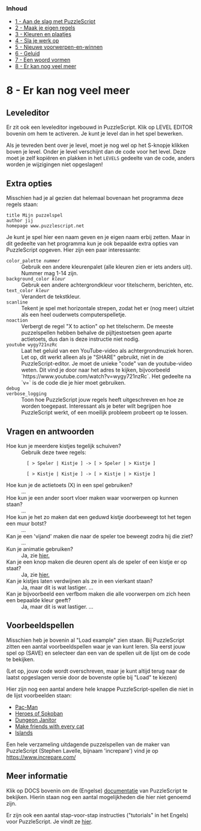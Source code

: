 ### Inhoud

- [1 - Aan de slag met PuzzleScript](1-aan-de-slag-met-puzzlescript.md)
- [2 - Maak je eigen regels](2-maak-je-eigen-regels.md)
- [3 - Kleuren en plaatjes](3-kleuren-en-plaatjes.md)
- [4 - Sla je werk op](4-sla-je-werk-op.md)
- [5 - Nieuwe voorwerpen-en-winnen](5-nieuwe-voorwerpen-en-winnen.md)
- [6 - Geluid](6-geluid.md)
- [7 - Een woord vormen](7-een-woord-vormen.md)
- [8 - Er kan nog veel meer](8-er-kan-nog-veel-meer.md)

# 8 - Er kan nog veel meer

## Leveleditor

Er zit ook een leveleditor ingebouwd in PuzzleScript. Klik op LEVEL EDITOR bovenin om hem te activeren. Je kunt je level dan in het spel bewerken.

Als je tevreden bent over je level, moet je nog wel op het S-knopje klikken boven je level. Onder je level verschijnt dan de code voor het level. Deze moet je zelf kopi&euml;ren en plakken in het `LEVELS` gedeelte van de code, anders worden je wijzigingen niet opgeslagen!

## Extra opties

Misschien had je al gezien dat helemaal bovenaan het programma deze regels staan:

```
title Mijn puzzelspel
author jij
homepage www.puzzlescript.net
```

Je kunt je spel hier een naam geven en je eigen naam erbij zetten. Maar in dit gedeelte van het programma kun je ook bepaalde extra opties van PuzzleScript opgeven. Hier zijn een paar interessante:

<dl>

  <dt><code>color_palette <em>nummer</em></code></dt>
  <dd>Gebruik een andere kleurenpalet (alle kleuren zien er iets anders uit). Nummer mag 1-14 zijn.</dd>

  <dt><code>background_color <em>kleur</em></code></dt>
  <dd>Gebruk een andere achtergrondkleur voor titelscherm, berichten, etc.</dd>

  <dt><code>text_color <em>kleur</em></code></dt>
  <dd>Verandert de tekstkleur.</dd>

  <dt><code>scanline</code></dt>
  <dd>Tekent je spel met horizontale strepen, zodat het er (nog meer) uitziet als een heel ouderwets computerspelletje.</dd>
  
  <dt><code>noaction</code></dt>
  <dd>Verbergt de regel "X to action" op het titelscherm. De meeste puzzelspellen hebben behalve de pijltjestoetsen geen aparte actietoets,
  dus dan is deze instructie niet nodig.</dd>

  <dt><code>youtube wygy721nzRc</code></dt>
  <dd>Laat het geluid van een YouTube-video als achtergrondmuziek horen. Let op, dit werkt alleen als je "SHARE" gebruikt, niet in de PuzzleScript-editor. Je moet de unieke "code" van de youtube-video weten. Dit vind je door naar het adres te kijken, bijvoorbeeld `https://www.youtube.com/watch?v=wygy721nzRc`. Het gedeelte na `v=` is de code die je hier moet gebruiken.</dd>

  <dt><code>debug<br/>verbose_logging</code></dt>
  <dd>Toon hoe PuzzleScript jouw regels heeft uitgeschreven en hoe ze worden toegepast. Interessant als je beter wilt begrijpen hoe PuzzleScript werkt, of een moeilijk probleem probeert op te lossen.</dd>

</dl>

## Vragen en antwoorden

<dl>

  <dt>Hoe kun je meerdere kistjes tegelijk schuiven?</dt>
  <dd>Gebruik deze twee regels:<br/><code>
  [ > Speler | Kistje ] -> [ > Speler | > Kistje ]<br/>
  [ > Kistje | Kistje ] -> [ > Kistje | > Kistje ]
  </code></dd>

  <dt>Hoe kun je de actietoets (X) in een spel gebruiken?</dt>
  <dd>...</dd>

  <dt>Hoe kun je een ander soort vloer maken waar voorwerpen op kunnen staan?</dt>
  <dd>...</dd>

  <dt>Hoe kun je het zo maken dat een geduwd kistje doorbeweegt tot het tegen een muur botst?</dt>
  <dd>...</dd>

  <dt>Kan je een 'vijand' maken die naar de speler toe beweegt zodra hij die ziet?</dt>
  <dd>...</dd>

  <dt>Kun je animatie gebruiken?</dt>
  <dd>Ja, zie <a href="https://stuartspixelgames.com/2017/04/06/how-to-do-animation-in-puzzlescript/">hier.</a></dd>

  <dt>Kan je een knop maken die deuren opent als de speler of een kistje er op staat?</dt>
  <dd>Ja, zie <a href="https://stuartspixelgames.com/2016/06/05/checking-multiple-conditions-in-puzzle-script/">hier.</a></dd>

  <dt>Kan je kistjes laten verdwijnen als ze in een vierkant staan?</dt>
  <dd>Ja, maar dit is wat lastiger. ...</a></dd>

  <dt>Kan je bijvoorbeeld een verfbom maken die alle voorwerpen om zich heen een bepaalde kleur geeft?</dt>
  <dd>Ja, maar dit is wat lastiger. ...</a></dd>

</dl>


## Voorbeeldspellen

Misschien heb je bovenin al "Load example" zien staan. Bij PuzzleScript zitten een aantal voorbeeldspellen waar je van kunt leren. Sla eerst jouw spel op (SAVE) en selecteer dan een van de spellen uit de lijst om de code te bekijken.

(Let op, jouw code wordt overschreven, maar je kunt altijd terug naar de laatst opgeslagen versie door de bovenste optie bij "Load" te kiezen)

Hier zijn nog een aantal andere hele knappe PuzzleScript-spellen die niet in de lijst voorbeelden staan:

  - [Pac-Man](https://www.puzzlescript.net/play.html?p=6847686)
  - [Heroes of Sokoban](https://www.puzzlescript.net/play.html?p=6860122)
  - [Dungeon Janitor](https://www.puzzlescript.net/play.html?p=6866423)
  - [Make friends with every cat](https://w.itch.io/herding-cats)
  - [Islands](https://rosden.itch.io/islands)

Een hele verzameling uitdagende puzzelspellen van de maker van PuzzleScript (Stephen Lavelle, bijnaam 'increpare') vind je op https://www.increpare.com/


## Meer informatie

Klik op DOCS bovenin om de (Engelse) [documentatie](https://www.puzzlescript.net/Documentation/documentation.html) van PuzzleScript te bekijken. Hierin staan nog een aantal mogelijkheden die hier niet genoemd zijn.

Er zijn ook een aantal stap-voor-stap instructies ("tutorials" in het Engels) voor PuzzleScript. Je vindt ze [hier](https://stuartspixelgames.com/puzzle-script-tutorials/).

